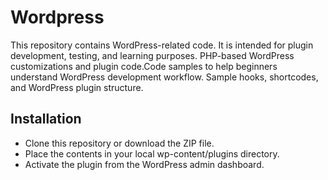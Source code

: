 # Wordpress

This repository contains WordPress-related code. It is intended for plugin development, testing, and learning purposes.
PHP-based WordPress customizations and plugin code.Code samples to help beginners understand WordPress development workflow.
Sample hooks, shortcodes, and WordPress plugin structure.


## Installation

- Clone this repository or download the ZIP file.
- Place the contents in your local wp-content/plugins directory.
- Activate the plugin from the WordPress admin dashboard.




